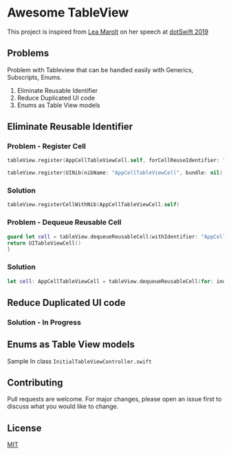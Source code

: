# Awesome TableView

This project is inspired from [Lea Marolt](https://github.com/leamars) on her speech at [dotSwift 2019](https://www.youtube.com/watch?v=dluKlOPPllY)

## Problems

Problem with Tableview that can be handled easily with Generics, Subscripts, Enums.

1. Eliminate Reusable Identifier
2. Reduce Duplicated UI code
3. Enums as Table View models


## Eliminate Reusable Identifier

### Problem - Register Cell
```swift
tableView.register(AppCellTableViewCell.self, forCellReuseIdentifier: "AppCellTableViewCell")
```
```swift
tableView.register(UINib(nibName: "AppCellTableViewCell", bundle: nil), forCellReuseIdentifier: "AppCellTableViewCell")
```

### Solution

```swift
tableView.registerCellWithNib(AppCellTableViewCell.self)
```

### Problem - Dequeue Reusable Cell
```swift
guard let cell = tableView.dequeueReusableCell(withIdentifier: "AppCellTableViewCell", for: indexPath) as? AppCellTableViewCell else {
return UITableViewCell()
}
```

### Solution

```swift
let cell: AppCellTableViewCell = tableView.dequeueReusableCell(for: indexPath)
```

## Reduce Duplicated UI code 
### Solution - In Progress

## Enums as Table View models

Sample In class
```InitialTableViewController.swift```

## Contributing
Pull requests are welcome. For major changes, please open an issue first to discuss what you would like to change.

## License
[MIT](https://choosealicense.com/licenses/mit/)

